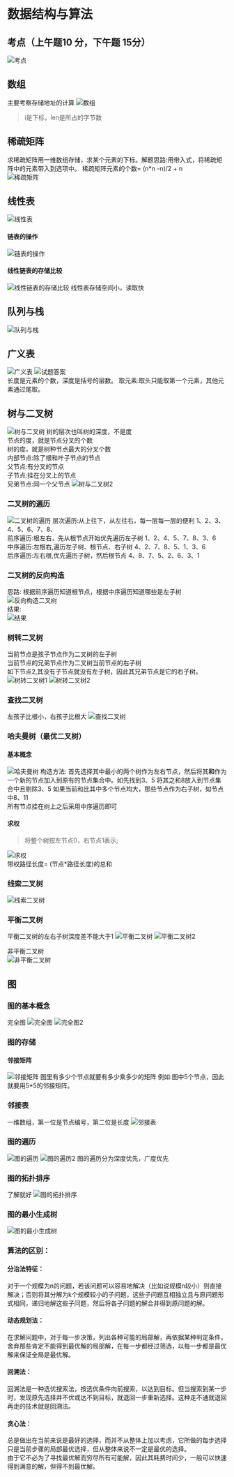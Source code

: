 # 数据结构与算法
## 考点（上午题10 分，下午题 15分）
![考点](https://raw.githubusercontent.com/programmerIm/MyPictures/main/images/20220326164434.png)

## 数组
主要考察存储地址的计算
![数组](https://raw.githubusercontent.com/programmerIm/MyPictures/main/images/20220326165847.png)
> i是下标，len是所占的字节数

## 稀疏矩阵
求稀疏矩阵用一维数组存储，求某个元素的下标。解题思路:用带入式，将稀疏矩阵中的元素带入到选项中。 
稀疏矩阵元素的个数= (n*n -n)/2 + n  
![稀疏矩阵](https://raw.githubusercontent.com/programmerIm/MyPictures/main/images/20220326171445.png)  

## 线性表
![线性表](https://raw.githubusercontent.com/programmerIm/MyPictures/main/images/20220326171847.png)  

#### 链表的操作
![链表的操作](https://raw.githubusercontent.com/programmerIm/MyPictures/main/images/20220326172208.png)

#### 线性链表的存储比较
![线性链表的存储比较](https://raw.githubusercontent.com/programmerIm/MyPictures/main/images/20220326172319.png)
线性表存储空间小，读取快

## 队列与栈
![队列与栈](https://raw.githubusercontent.com/programmerIm/MyPictures/main/images/20220326175023.png)

## 广义表
![广义表](https://raw.githubusercontent.com/programmerIm/MyPictures/main/images/20220326175246.png)
![试题答案](https://raw.githubusercontent.com/programmerIm/MyPictures/main/images/20220326175301.png)  
长度是元素的个数，深度是括号的层数。 
取元素:取头只能取第一个元素，其他元素通过尾取。 

## 树与二叉树
![树与二叉树](https://raw.githubusercontent.com/programmerIm/MyPictures/main/images/20220327103442.png)
树的层次也叫树的深度，不是度  
节点的度，就是节点分叉的个数  
树的度，就是树种节点最大的分叉个数  
内部节点:除了根和叶子节点的节点  
父节点:有分叉的节点  
子节点:挂在分叉上的节点  
兄弟节点:同一个父节点
![树与二叉树2](https://raw.githubusercontent.com/programmerIm/MyPictures/main/images/20220327161550.png)

### 二叉树的遍历
![二叉树的遍历](https://raw.githubusercontent.com/programmerIm/MyPictures/main/images/20220327161749.png)
层次遍历:从上往下，从左往右，每一层每一层的便利  1、2、3、4、5、6、7、8、  
前序遍历:根左右，先从根节点开始优先遍历左子树 1、2、4、5、7、8、3、6   
中序遍历:左根右,遍历左子树、根节点、右子树 4、2、7、8、5、1、3、6  
后序遍历:左右根,优先遍历子树，然后根节点 4、8、7、5、2、6、3、1  

### 二叉树的反向构造
思路: 根据前序遍历知道根节点，根据中序遍历知道哪些是左子树  
![反向构造二叉树](https://raw.githubusercontent.com/programmerIm/MyPictures/main/images/20220327164004.png)  
结果:  
![结果](https://raw.githubusercontent.com/programmerIm/MyPictures/main/images/20220327163819.png)

### 树转二叉树
当前节点是孩子节点作为二叉树的左子树  
当前节点的兄弟节点作为二叉树当前节点的右子树  
如下节点2,其没有子节点就没有左子树，因此其兄弟节点是它的右子树。 
![树转二叉树1](https://raw.githubusercontent.com/programmerIm/MyPictures/main/images/20220327164959.png)
![树转二叉树2](https://raw.githubusercontent.com/programmerIm/MyPictures/main/images/20220327164908.png)

### 查找二叉树
左孩子比根小，右孩子比根大
![查找二叉树](https://raw.githubusercontent.com/programmerIm/MyPictures/main/images/20220327165507.png)

### 哈夫曼树（最优二叉树）
#### 基本概念  
![哈夫曼树](https://raw.githubusercontent.com/programmerIm/MyPictures/main/images/20220327170015.png)
构造方法: 首先选择其中最小的两个树作为左右节点，然后将其**和**作为一个新的节点加入到原有的节点集合中。如先找到3、5 将其之和8放入到节点集合中且剔除3、5
如果当前和比其中多个节点均大，那些节点作为右子树，如节点中8、11  
所有节点挂在树上之后采用中序遍历即可
#### 求权
> 将整个树按左节点0，右节点1表示;  

![求权](https://raw.githubusercontent.com/programmerIm/MyPictures/main/images/20220327171009.png)  
带权路径长度= (节点*路径长度)的总和 

### 线索二叉树
![线索二叉树](https://raw.githubusercontent.com/programmerIm/MyPictures/main/images/20220327171513.png)

### 平衡二叉树
平衡二叉树的左右子树深度差不能大于1
![平衡二叉树](https://raw.githubusercontent.com/programmerIm/MyPictures/main/images/20220327171711.png)
![平衡二叉树2](https://raw.githubusercontent.com/programmerIm/MyPictures/main/images/20220327171748.png)

非平衡二叉树  
![非平衡二叉树](https://raw.githubusercontent.com/programmerIm/MyPictures/main/images/20220327171900.png)


## 图

### 图的基本概念
完全图
![完全图](https://raw.githubusercontent.com/programmerIm/MyPictures/main/images/20220327172003.png)
![完全图2](https://raw.githubusercontent.com/programmerIm/MyPictures/main/images/20220327172034.png)

### 图的存储
#### 邻接矩阵
![邻接矩阵](https://raw.githubusercontent.com/programmerIm/MyPictures/main/images/20220327172135.png)
图里有多少个节点就要有多少乘多少的矩阵
例如:图中5个节点，因此就要用5*5的邻接矩阵。

### 邻接表
一维数组，第一位是节点编号，第二位是长度
![邻接表](https://raw.githubusercontent.com/programmerIm/MyPictures/main/images/20220327181603.png)


### 图的遍历
![图的遍历](https://raw.githubusercontent.com/programmerIm/MyPictures/main/images/20220327181754.png)
![图的遍历2](https://raw.githubusercontent.com/programmerIm/MyPictures/main/images/20220327181824.png)
图的遍历分为深度优先，广度优先 

### 图的拓扑排序
了解就好
![图的拓扑排序](https://raw.githubusercontent.com/programmerIm/MyPictures/main/images/20220327182020.png) 

### 图的最小生成树
![图的最小生成树](https://raw.githubusercontent.com/programmerIm/MyPictures/main/images/20220327182131.png)


### 算法的区别：
#### 分治法特征：
对于一个规模为n的问题，若该问题可以容易地解决（比如说规模n较小）则直接解决；否则将其分解为k个规模较小的子问题，这些子问题互相独立且与原问题形式相同，递归地解这些子问题，然后将各子问题的解合并得到原问题的解。

#### 动态规划法：
在求解问题中，对于每一步决策，列出各种可能的局部解，再依据某种判定条件，舍弃那些肯定不能得到最优解的局部解，在每一步都经过筛选，以每一步都是最优解来保证全局是最优解。

#### 回溯法：
回溯法是一种选优搜索法，按选优条件向前搜索，以达到目标。但当搜索到某一步时，发现原先选择并不优或达不到目标，就退回一步重新选择。这种走不通就退回再走的技术就是回溯法。

#### 贪心法：
总是做出在当前来说是最好的选择，而并不从整体上加以考虑，它所做的每步选择只是当前步骤的局部最优选择，但从整体来说不一定是最优的选择。  
由于它不必为了寻找最优解而穷尽所有可能解，因此其耗费时间少，一般可以快速得到满意的解，但得不到最优解。